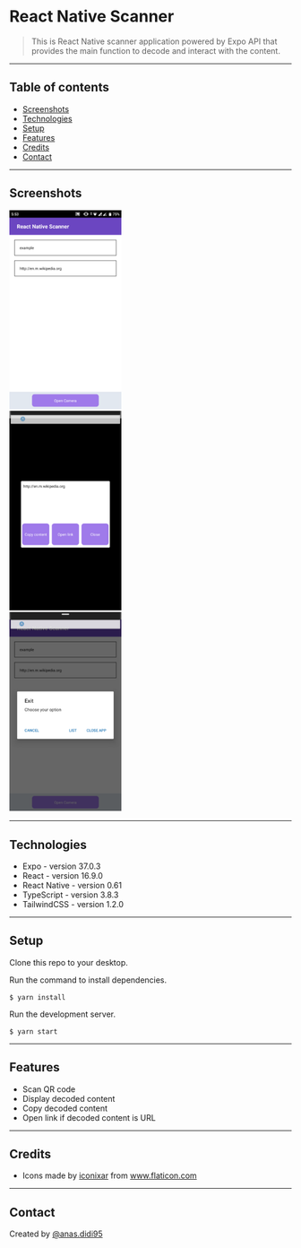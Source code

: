 # React Native Scanner
> This is React Native scanner application powered by Expo API that provides the main function to decode and interact with the content.

---

## Table of contents
* [Screenshots](#screenshots)
* [Technologies](#technologies)
* [Setup](#setup)
* [Features](#features)
* [Credits](#credits)
* [Contact](#contact)

---

## Screenshots
<img src="./images/1-main-screen.png" alt="Main screen" width="200"/>
<br/>
<img src="./images/2-view-content.png" alt="View content" width="200"/>
<br/>
<img src="./images/3-hardware-backpress.png" alt="Hardware backpress" width="200"/>

---

## Technologies
* Expo - version 37.0.3
* React - version 16.9.0
* React Native - version 0.61
* TypeScript - version 3.8.3
* TailwindCSS - version 1.2.0

---

## Setup
Clone this repo to your desktop.

Run the command to install dependencies.
```
$ yarn install
```

Run the development server.
```
$ yarn start
```

---

## Features
* Scan QR code
* Display decoded content
* Copy decoded content
* Open link if decoded content is URL

---

## Credits
* Icons made by <a href="https://www.flaticon.com/authors/iconixar" title="iconixar">iconixar</a> from <a href="https://www.flaticon.com/" title="Flaticon"> www.flaticon.com</a>

---

## Contact
Created by [@anas.didi95](mailto:anas.didi95@gmail.com)
